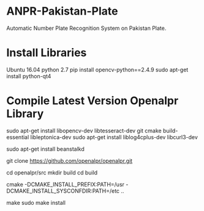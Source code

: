 # ANPR-Pakistan-Plate
Automatic Number Plate Recognition System on Pakistan Plate.

# Install Libraries 
Ubuntu 16.04
python 2.7
pip install opencv-python==2.4.9 
sudo apt-get install python-qt4

# Compile Latest Version Openalpr Library
sudo apt-get install libopencv-dev libtesseract-dev git cmake build-essential libleptonica-dev
sudo apt-get install liblog4cplus-dev libcurl3-dev

sudo apt-get install beanstalkd

git clone https://github.com/openalpr/openalpr.git

cd openalpr/src
mkdir build
cd build

cmake -DCMAKE_INSTALL_PREFIX:PATH=/usr -DCMAKE_INSTALL_SYSCONFDIR:PATH=/etc ..

make
sudo make install



